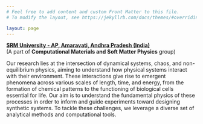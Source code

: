 ```yaml
---
# Feel free to add content and custom Front Matter to this file.
# To modify the layout, see https://jekyllrb.com/docs/themes/#overriding-theme-defaults

layout: page
---
```

[**SRM University - AP, Amaravati, Andhra Pradesh (India)**](https://srmap.edu.in/)  
(A part of **Computational Materials and Soft Matter Physics** group)

Our research lies at the intersection of dynamical systems, chaos, and non-equilibrium physics, aiming to understand how physical systems interact with their environment.
These interactions give rise to emergent phenomena across various scales of length, time, and energy, from the formation of chemical patterns to the functioning of biological cells essential for life.
Our aim is to understand the fundamental physics of these processes in order to inform and guide experiments toward designing synthetic systems. To tackle these challenges,
we leverage a diverse set of analytical methods and computational tools.